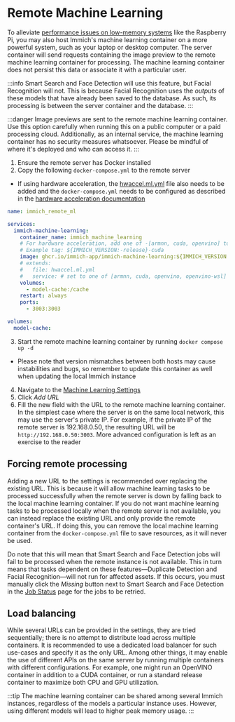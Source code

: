 # Remote Machine Learning

To alleviate [performance issues on low-memory systems](/docs/FAQ.mdx#why-is-immich-slow-on-low-memory-systems-like-the-raspberry-pi) like the Raspberry Pi, you may also host Immich's machine learning container on a more powerful system, such as your laptop or desktop computer. The server container will send requests  containing the image preview to the remote machine learning container for processing. The machine learning container does not persist this data or associate it with a particular user.

:::info
Smart Search and Face Detection will use this feature, but Facial Recognition will not. This is because Facial Recognition uses the *outputs* of these models that have already been saved to the database. As such, its processing is between the server container and the database.
:::

:::danger
Image previews are sent to the remote machine learning container. Use this option carefully when running this on a public computer or a paid processing cloud. Additionally, as an internal service, the machine learning container has no security measures whatsoever. Please be mindful of where it's deployed and who can access it.
:::

1. Ensure the remote server has Docker installed
2. Copy the following `docker-compose.yml` to the remote server
  - If using hardware acceleration, the [hwaccel.ml.yml](https://github.com/immich-app/immich/releases/latest/download/hwaccel.ml.yml) file also needs to be added and the `docker-compose.yml` needs to be configured as described in the [hardware acceleration documentation](/docs/features/ml-hardware-acceleration)

```yaml
name: immich_remote_ml

services:
  immich-machine-learning:
    container_name: immich_machine_learning
    # For hardware acceleration, add one of -[armnn, cuda, openvino] to the image tag.
    # Example tag: ${IMMICH_VERSION:-release}-cuda
    image: ghcr.io/immich-app/immich-machine-learning:${IMMICH_VERSION:-release}
    # extends:
    #   file: hwaccel.ml.yml
    #   service: # set to one of [armnn, cuda, openvino, openvino-wsl] for accelerated inference - use the `-wsl` version for WSL2 where applicable
    volumes:
      - model-cache:/cache
    restart: always
    ports:
      - 3003:3003

volumes:
  model-cache:
```

3. Start the remote machine learning container by running `docker compose up -d`
 - Please note that version mismatches between both hosts may cause instabilities and bugs, so remember to update this container as well when updating the local Immich instance
4. Navigate to the [Machine Learning Settings](https://my.immich.app/admin/system-settings?isOpen=machine-learning)
5. Click *Add URL*
6. Fill the new field with the URL to the remote machine learning container. In the simplest case where the server is on the same local network, this may use the server's private IP. For example, if the private IP of the remote server is 192.168.0.50, the resulting URL will be `http://192.168.0.50:3003`. More advanced configuration is left as an exercise to the reader

## Forcing remote processing

Adding a new URL to the settings is recommended over replacing the existing URL. This is because it will allow machine learning tasks to be processed successfully when the remote server is down by falling back to the local machine learning container. If you do not want machine learning tasks to be processed locally when the remote server is not available, you can instead replace the existing URL and only provide the remote container's URL. If doing this, you can remove the local machine learning container from the `docker-compose.yml` file to save resources, as it will never be used.

Do note that this will mean that Smart Search and Face Detection jobs will fail to be processed when the remote instance is not available. This in turn means that tasks dependent on these features—Duplicate Detection and Facial Recognition—will not run for affected assets. If this occurs, you must manually click the *Missing* button next to Smart Search and Face Detection in the [Job Status](http://my.immich.app/admin/jobs-status) page for the jobs to be retried.

## Load balancing

While several URLs can be provided in the settings, they are tried sequentially; there is no attempt to distribute load across multiple containers. It is recommended to use a dedicated load balancer for such use-cases and specify it as the only URL. Among other things, it may enable the use of different APIs on the same server by running multiple containers with different configurations. For example, one might run an OpenVINO container in addition to a CUDA container, or run a standard release container to maximize both CPU and GPU utilization.

:::tip
The machine learning container can be shared among several Immich instances, regardless of the models a particular instance uses. However, using different models will lead to higher peak memory usage.
:::
